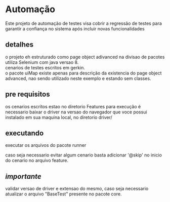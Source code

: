 # Automação

Este projeto de automação de testes visa cobrir a regressão de testes para garantir a confiança no sistema após incluir novas funcionalidades

## detalhes
o projeto eh estruturado como page object adivanced na divisao de pacotes
utiliza Selenium com java versao 8.</br>
cenarios de testes escritos em gerkin.</br>
o pacote uiMap existe apenas para descrição da existencia do page object advanced, nao sendo utilizado neste exemplo e estando sem classes. 

## pre requisitos
os cenarios escritos estao no diretorio Features
para execução é necessario baixar o driver na versao do navegador que voce possui instalado em sua maquina local, no diretorio driver/

## executando
executar os arquivos do pacote runner

caso seja necessario evitar algum cenario basta adicionar '@skip' no inicio do cenario no arquivo feature.

## *importante*

validar versao de driver e extensao do mesmo, caso seja necessario atualizar o arquivo "BaseTest" presente no pacote core. 
